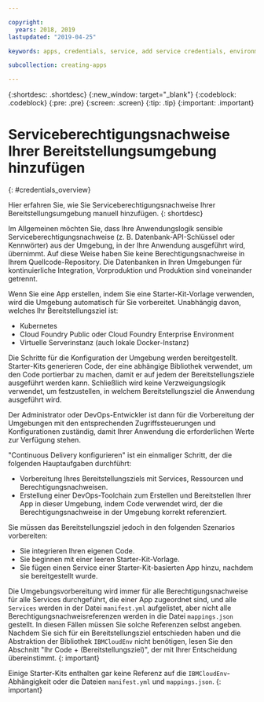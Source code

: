 ```yaml
---

copyright:
  years: 2018, 2019
lastupdated: "2019-04-25"

keywords: apps, credentials, service, add service credentials, environment, deployment

subcollection: creating-apps

---
```


{:shortdesc: .shortdesc}
{:new_window: target="_blank"}
{:codeblock: .codeblock}
{:pre: .pre}
{:screen: .screen}
{:tip: .tip}
{:important: .important}

# Serviceberechtigungsnachweise Ihrer Bereitstellungsumgebung hinzufügen
{: #credentials_overview}

Hier erfahren Sie, wie Sie Serviceberechtigungsnachweise Ihrer Bereitstellungsumgebung manuell hinzufügen.
{: shortdesc}

<!-- After PUP: Maybe provide links to the credentials section of the programming guides, such as https://cloud.ibm.com/docs/swift/cloudnative/configuration.html#configuration-->

Im Allgemeinen möchten Sie, dass Ihre Anwendungslogik sensible Serviceberechtigungsnachweise (z. B. Datenbank-API-Schlüssel oder Kennwörter) aus der Umgebung, in der Ihre Anwendung ausgeführt wird, übernimmt. Auf diese Weise haben Sie keine Berechtigungsnachweise in Ihrem Quellcode-Repository. Die Datenbanken in Ihren Umgebungen für kontinuierliche Integration, Vorproduktion und Produktion sind voneinander getrennt.

Wenn Sie eine App erstellen, indem Sie eine Starter-Kit-Vorlage verwenden, wird die Umgebung automatisch für Sie vorbereitet. Unabhängig davon, welches Ihr Bereitstellungsziel ist:
<!-- Add links to the new topics in the /docs/resources repo when available-->
  * Kubernetes
  * Cloud Foundry Public oder Cloud Foundry Enterprise Environment
  * Virtuelle Serverinstanz (auch lokale Docker-Instanz)
  
Die Schritte für die Konfiguration der Umgebung werden bereitgestellt. Starter-Kits generieren Code, der eine abhängige Bibliothek verwendet, um den Code portierbar zu machen, damit er auf jedem der Bereitstellungsziele ausgeführt werden kann. Schließlich wird keine Verzweigungslogik verwendet, um festzustellen, in welchem Bereitstellungsziel die Anwendung ausgeführt wird.

Der Administrator oder DevOps-Entwickler ist dann für die Vorbereitung der Umgebungen mit den entsprechenden Zugriffssteuerungen und Konfigurationen zuständig, damit Ihrer Anwendung die erforderlichen Werte zur Verfügung stehen.

"Continuous Delivery konfigurieren" ist ein einmaliger Schritt, der die folgenden Hauptaufgaben durchführt:
 * Vorbereitung Ihres Bereitstellungsziels mit Services, Ressourcen und Berechtigungsnachweisen.
 * Erstellung einer DevOps-Toolchain zum Erstellen und Bereitstellen Ihrer App in dieser Umgebung, indem Code verwendet wird, der die Berechtigungsnachweise in der Umgebung korrekt referenziert.

Sie müssen das Bereitstellungsziel jedoch in den folgenden Szenarios vorbereiten:
 * Sie integrieren Ihren eigenen Code.
 * Sie beginnen mit einer leeren Starter-Kit-Vorlage.
 * Sie fügen einen Service einer Starter-Kit-basierten App hinzu, nachdem sie bereitgestellt wurde.

Die Umgebungsvorbereitung wird immer für alle Berechtigungsnachweise für alle Services durchgeführt, die einer App zugeordnet sind, und alle `Services` werden in der Datei `manifest.yml` aufgelistet, aber nicht alle Berechtigungsnachweisreferenzen werden in die Datei `mappings.json` gestellt. In diesen Fällen müssen Sie solche Referenzen selbst angeben. Nachdem Sie sich für ein Bereitstellungsziel entschieden haben und die Abstraktion der Bibliothek `IBMCloudEnv` nicht benötigen, lesen Sie den Abschnitt "Ihr Code + (Bereitstellungsziel)", der mit Ihrer Entscheidung übereinstimmt.
{: important}

Einige Starter-Kits enthalten gar keine Referenz auf die `IBMCloudEnv`-Abhängigkeit oder die Dateien `manifest.yml` und `mappings.json`.
{: important}

